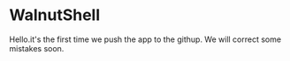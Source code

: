 # WalnutShell
Hello.it's the first time we push the app to the githup.
We will correct some mistakes soon.
